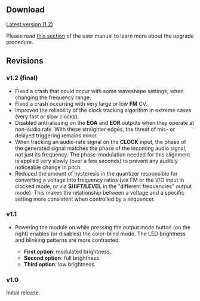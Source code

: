 ## Download

[Latest version (1.2)](downloads/tides_1.2.wav)

Please read [this section](../manual#firmware) of the user manual to learn more about the upgrade procedure.

## Revisions

### v1.2 (final)

* Fixed a crash that could occur with some waveshape settings, when changing the frequency range.
* Fixed a crash occurring with very large or low **FM** CV.
* Improved the reliability of the clock tracking algorithm in extreme cases (very fast or slow clocks).
* Disabled anti-aliasing on the **EOA** and **EOR** outputs when they operate at non-audio rate. With these straighter edges, the threat of mis- or delayed triggering remains minor.
* When tracking an audio-rate signal on the **CLOCK** input, the phase of the generated signal matches the phase of the incoming audio signal, not just its frequency. The phase-modulation needed for this alignment is applied very slowly (over a few seconds) to prevent any audibly noticeable change in pitch.
* Reduced the amount of hysteresis in the quantizer responsible for converting a voltage into frequency ratios (via FM or the V/O input in clocked mode, or via **SHIFT/LEVEL** in the "different frequencies" output mode). This makes the relationship between a voltage and a specific setting more consistent when controlled by a sequencer.

### v1.1

* Powering the module on while pressing the output mode button (on the right) enables (or disables) the color-blind mode. The LED brightness and blinking patterns are more contrasted:

	* **First option**: modulated brightness.
	* **Second option**: full brightness.
	* **Third option**: low brightness.

### v1.0

Initial release.
